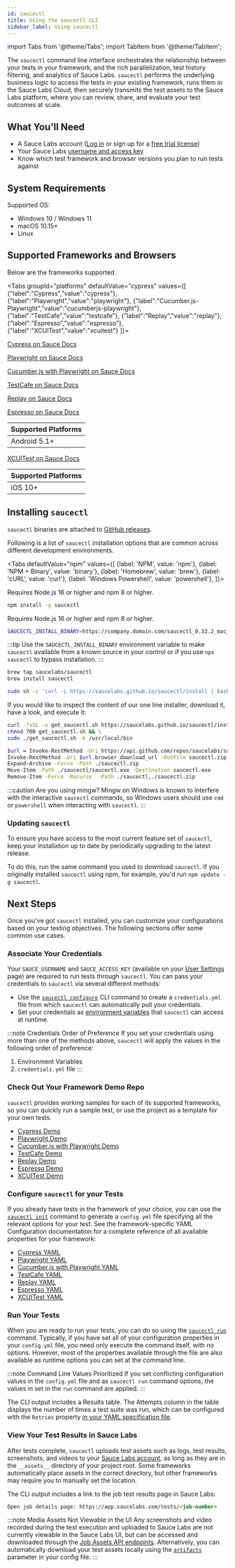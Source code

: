 ```yaml
---
id: saucectl
title: Using the saucectl CLI
sidebar_label: Using saucectl
---
```


import Tabs from '@theme/Tabs';
import TabItem from '@theme/TabItem';

The `saucectl` command line interface orchestrates the relationship between your tests in your framework, and the rich parallelization, test history filtering, and analytics of Sauce Labs. `saucectl` performs the underlying business logic to access the tests in your existing framework, runs them in the Sauce Labs Cloud, then securely transmits the test assets to the Sauce Labs platform, where you can review, share, and evaluate your test outcomes at scale.

## What You'll Need

- A Sauce Labs account ([Log in](https://accounts.saucelabs.com/am/XUI/#login/) or sign up for a [free trial license](https://saucelabs.com/sign-up))
- Your Sauce Labs [username and access key](https://app.saucelabs.com/user-settings)
- Know which test framework and browser versions you plan to run tests against

## System Requirements

Supported OS:

- Windows 10 / Windows 11
- macOS 10.15+
- Linux

## Supported Frameworks and Browsers

Below are the frameworks supported.

<Tabs
groupId="platforms"
defaultValue="cypress"
values={[
{"label":"Cypress","value":"cypress"},
{"label":"Playwright","value":"playwright"},
{"label":"Cucumber.js-Playwright","value":"cucumberjs-playwright"},
{"label":"TestCafe","value":"testcafe"},
{"label":"Replay","value":"replay"},
{"label":"Espresso","value":"espresso"},
{"label":"XCUITest","value":"xcuitest"}
]}>
<TabItem value="cypress">

[Cypress on Sauce Docs](/web-apps/automated-testing/cypress/)

</TabItem>

<TabItem value="playwright">

[Playwright on Sauce Docs](/web-apps/automated-testing/playwright/)

</TabItem>

<TabItem value="cucumberjs-playwright">

[Cucumber.js with Playwright on Sauce Docs](/web-apps/automated-testing/cucumberjs-playwright/quickstart)

</TabItem>

<TabItem value="testcafe">

[TestCafe on Sauce Docs](/web-apps/automated-testing/testcafe/)

</TabItem>

<TabItem value="replay">

[Replay on Sauce Docs](/web-apps/automated-testing/replay/)

</TabItem>

<TabItem value="espresso">

[Espresso on Sauce Docs](/mobile-apps/automated-testing/espresso-xcuitest/)

| Supported Platforms |
| ------------------- |
| Android 5.1+        |

</TabItem>

<TabItem value="xcuitest">

[XCUITest on Sauce Docs](/mobile-apps/automated-testing/espresso-xcuitest/)

| Supported Platforms |
| ------------------- |
| iOS 10+             |

</TabItem>
</Tabs>

## Installing `saucectl`

`saucectl` binaries are attached to [GitHub releases](https://github.com/saucelabs/saucectl/releases/latest).

Following is a list of `saucectl` installation options that are common across different development environments.

<Tabs
defaultValue="npm"
values={[
{label: 'NPM', value: 'npm'},
{label: 'NPM + Binary', value: 'binary'},
{label: 'Homebrew', value: 'brew'},
{label: 'cURL', value: 'curl'},
{label: 'Windows Powershell', value: 'powershell'},
]}>

<TabItem value="npm">
Requires Node.js 16 or higher and npm 8 or higher.

```bash title="Using NPM"
npm install -g saucectl
```

</TabItem>
<TabItem value="binary">
Requires Node.js 16 or higher and npm 8 or higher.

```bash title="Using NPM and SAUCECTL_INSTALL_BINARY"
SAUCECTL_INSTALL_BINARY=https://company.domain.com/saucectl_0.32.2_mac_64-bit.tar.gz npm install -g saucectl
```

:::tip
Use the `SAUCECTL_INSTALL_BINARY` environment variable to make `saucectl` available from a known source in your control or if you use `npx saucectl` to bypass installation.
:::

</TabItem>
<TabItem value="brew">

```bash title="Using Homebrew (macOS)"
brew tap saucelabs/saucectl
brew install saucectl
```

</TabItem>
<TabItem value="curl">

```bash title="Using curl (Linux / macOS)"
sudo sh -c 'curl -L https://saucelabs.github.io/saucectl/install | bash -s -- -b /usr/local/bin'
```

If you would like to inspect the content of our one line installer, download it, have a look, and execute it:

```bash
curl -fsSL -o get_saucectl.sh https://saucelabs.github.io/saucectl/install && \
chmod 700 get_saucectl.sh && \
sudo ./get_saucectl.sh -b /usr/local/bin
```

</TabItem>
<TabItem value="powershell">

```bash title="Using Powershell (Windows)"
$url = Invoke-RestMethod -Uri https://api.github.com/repos/saucelabs/saucectl/releases/latest | ForEach-Object {$_.assets} | Where-Object { $_.name -Like "*_win_64-bit.zip" }
Invoke-RestMethod -Uri $url.browser_download_url -OutFile saucectl.zip
Expand-Archive -Force -Path ./saucectl.zip
Move-Item -Path ./saucectl/saucectl.exe -Destination saucectl.exe
Remove-Item -Force -Recurse  -Path ./saucectl,./saucectl.zip
```

</TabItem>
</Tabs>

:::caution Are you using mingw?
Mingw on Windows is known to interfere with the interactive `saucectl` commands, so Windows users should use `cmd` or `powershell` when interacting with `saucectl`.
:::

### Updating `saucectl`

To ensure you have access to the most current feature set of `saucectl`, keep your installation up to date by periodically upgrading to the latest release.

To do this, run the same command you used to download `saucectl`. If you originally installed `saucectl` using npm, for example, you'd run `npm update -g saucectl`.

## Next Steps

Once you've got `saucectl` installed, you can customize your configurations based on your testing objectives. The following sections offer some common use cases.

### Associate Your Credentials

Your `SAUCE_USERNAME` and `SAUCE_ACCESS_KEY` (available on your [User Settings](https://app.saucelabs.com/user-settings) page) are required to run tests through `saucectl`. You can pass your credentials to `saucectl` via several different methods:

- Use the [`saucectl configure`](/dev/cli/saucectl/configure/configure) CLI command to create a `credentials.yml` file from which `saucectl` can automatically pull your credentials.
- Set your credentials as [environment variables](/basics/environment-variables/) that `saucectl` can access at runtime.

<!-- prettier-ignore-start -->
:::note Credentials Order of Preference
If you set your credentials using more than one of the methods above, `saucectl` will apply the values in the following order of preference:

1. Environment Variables
2. `credentials.yml` file
:::

### Check Out Your Framework Demo Repo

`saucectl` provides working samples for each of its supported frameworks, so you can quickly run a sample test, or use the project as a template for your own tests.

- [Cypress Demo](https://github.com/saucelabs/saucectl-cypress-example)
- [Playwright Demo](https://github.com/saucelabs/saucectl-playwright-example)
- [Cucumber.js with Playwright Demo](https://github.com/saucelabs/saucectl-playwright-example/tree/main/examples/cucumber)
- [TestCafe Demo](https://github.com/saucelabs/saucectl-testcafe-example)
- [Replay Demo](https://github.com/saucelabs/saucectl-replay-example)
- [Espresso Demo](https://github.com/saucelabs/saucectl-espresso-example)
- [XCUITest Demo](https://github.com/saucelabs/saucectl-xcuitest-example)

### Configure `saucectl` for your Tests

If you already have tests in the framework of your choice, you can use the [`saucectl init`](/dev/cli/saucectl/init) command to generate a `config.yml` file specifying all the relevant options for your test. See the framework-specific YAML Configuration documentation for a complete reference of all available properties for your framework:

- [Cypress YAML](/web-apps/automated-testing/cypress/yaml)
- [Playwright YAML](/web-apps/automated-testing/playwright/yaml)
- [Cucumber.js with Playwright YAML](/web-apps/automated-testing/cucumberjs-playwright/yaml)
- [TestCafe YAML](/web-apps/automated-testing/testcafe/yaml)
- [Replay YAML](/web-apps/automated-testing/replay/yaml)
- [Espresso YAML](/mobile-apps/automated-testing/espresso-xcuitest/espresso)
- [XCUITest YAML](/mobile-apps/automated-testing/espresso-xcuitest/xcuitest)

### Run Your Tests

When you are ready to run your tests, you can do so using the [`saucectl run`](/dev/cli/saucectl/run) command. Typically, if you have set all of your configuration properties in your `config.yml` file, you need only execute the command itself, with no options. However, most of the properties available through the file are also available as runtime options you can set at the command line.

:::note Command Line Values Prioritized
If you set conflicting configuration values in the `config.yml` file and as `saucectl run` command options, the values in set in the `run` command are applied.
:::

The CLI output includes a Results table. The Attempts column in the table displays the number of times a test suite was run, which can be configured with the `Retries` property [in your YAML specification file](/dev/cli/saucectl/#configure-saucectl-for-your-tests).

### View Your Test Results in Sauce Labs

After tests complete, `saucectl` uploads test assets such as logs, test results, screenshots, and videos to your [Sauce Labs account](https://app.saucelabs.com), as long as they are in the `__assets__` directory of your project root. Some frameworks automatically place assets in the correct directory, but other frameworks may require you to manually set the location.

The CLI output includes a link to the job test results page in Sauce Labs:

```html
Open job details page: https://app.saucelabs.com/tests/<job-number>
```

:::note Media Assets Not Viewable in the UI
Any screenshots and video recorded during the test execution and uploaded to Sauce Labs are not currently viewable in the Sauce Labs UI, but can be accessed and downloaded through the [Job Assets API endpoints](/dev/api/jobs/#list-job-assets). Alternatively, you can automatically download your test assets locally using the [`artifacts`](/dev/cli/saucectl/init) parameter in your config file.
:::
<!-- prettier-ignore-end -->
